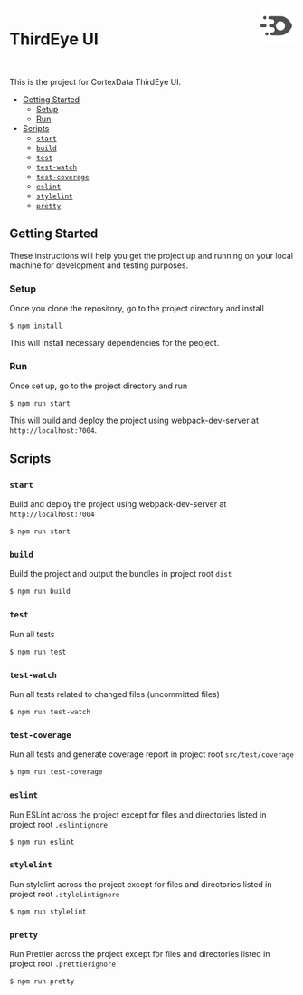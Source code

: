 <img align="right" width="65" height="65" src="./src/public/thirdeye-512x512.png">

# ThirdEye UI

<br/>

This is the project for CortexData ThirdEye UI.

-   [Getting Started](#getting-started)
    -   [Setup](#setup)
    -   [Run](#run)
-   [Scripts](#scripts)
    -   [`start`](#start)
    -   [`build`](#build)
    -   [`test`](#test)
    -   [`test-watch`](#test-watch)
    -   [`test-coverage`](#test-coverage)
    -   [`eslint`](#eslint)
    -   [`stylelint`](#stylelint)
    -   [`pretty`](#pretty)

## Getting Started

These instructions will help you get the project up and running on your local machine for development and testing purposes.

### Setup

Once you clone the repository, go to the project directory and install

```
$ npm install
```

This will install necessary dependencies for the peoject.

### Run

Once set up, go to the project directory and run

```
$ npm run start
```

This will build and deploy the project using webpack-dev-server at `http://localhost:7004`.

## Scripts

### `start`

Build and deploy the project using webpack-dev-server at `http://localhost:7004`

```
$ npm run start
```

### `build`

Build the project and output the bundles in project root `dist`

```
$ npm run build
```

### `test`

Run all tests

```
$ npm run test
```

### `test-watch`

Run all tests related to changed files (uncommitted files)

```
$ npm run test-watch
```

### `test-coverage`

Run all tests and generate coverage report in project root `src/test/coverage`

```
$ npm run test-coverage
```

### `eslint`

Run ESLint across the project except for files and directories listed in project root `.eslintignore`

```
$ npm run eslint
```

### `stylelint`

Run stylelint across the project except for files and directories listed in project root `.stylelintignore`

```
$ npm run stylelint
```

### `pretty`

Run Prettier across the project except for files and directories listed in project root `.prettierignore`

```
$ npm run pretty
```
